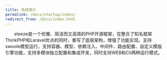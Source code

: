 ```yaml
---
title: 系统简介
permalink: /docs/startup/index/
redirect_from: /docs/index.html
---
```


&emsp;&emsp;steeze是一个优雅、简洁而又高效的PHP开源框架，在整合了知名框架ThinkPHP和Laravel优点的同时，重写了底层架构，增强了功能实现。支持swoole模型运行，支持容器、模型、依赖注入、中间件、路由配置、自定义模版引擎功能，支持多模块独立配置和集成开发，同时支持WEB和Cli两种运行模式。